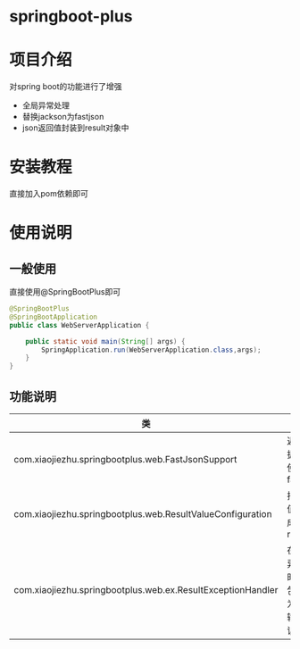 # springboot-plus

# 项目介绍
对spring boot的功能进行了增强

- 全局异常处理
- 替换jackson为fastjson
- json返回值封装到result对象中


# 安装教程

直接加入pom依赖即可

# 使用说明

## 一般使用

直接使用@SpringBootPlus即可

```java
@SpringBootPlus
@SpringBootApplication
public class WebServerApplication {

    public static void main(String[] args) {
        SpringApplication.run(WebServerApplication.class,args);
    }
}
```

## 功能说明
|类|功能|
|-|-|
|com.xiaojiezhu.springbootplus.web.FastJsonSupport|返回数据时，使用fastjson|
|com.xiaojiezhu.springbootplus.web.ResultValueConfiguration|把返回值包装成为result|
|com.xiaojiezhu.springbootplus.web.ex.ResultExceptionHandler|在出现异常时，也包装成为result输出错误结果|
